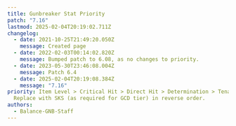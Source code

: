 ```yaml
---
title: Gunbreaker Stat Priority
patch: "7.16"
lastmod: 2025-02-04T20:19:02.711Z
changelog:
  - date: 2021-10-25T21:49:20.050Z
    message: Created page
  - date: 2022-02-03T00:14:02.820Z
    message: Bumped patch to 6.08, as no changes to priority.
  - date: 2023-05-30T23:46:08.004Z
    message: Patch 6.4
  - date: 2025-02-04T20:19:08.384Z
    message: "7.16"
priority: Item Level > Critical Hit > Direct Hit > Determination > Tenacity.
  Replace with SKS (as required for GCD tier) in reverse order.
authors:
  - Balance-GNB-Staff
---
```

